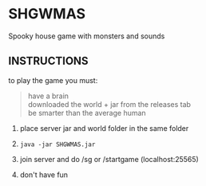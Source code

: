 # SHGWMAS
Spooky house game with monsters and sounds

## INSTRUCTIONS

to play the game you must:  
> have a brain  
> downloaded the world + jar from the releases tab  
> be smarter than the average human  
  
  
1. place server jar and world folder in the same folder

2. ``java -jar SHGWMAS.jar``

3. join server and do /sg or /startgame (localhost:25565)

4. don't have fun
